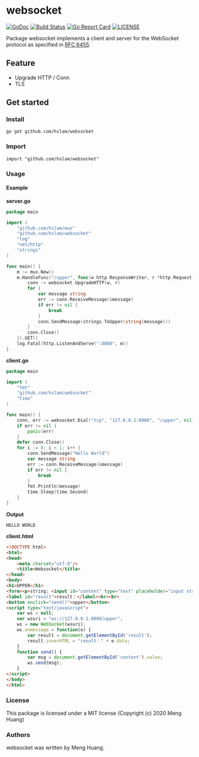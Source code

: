 # websocket
[![GoDoc](https://godoc.org/github.com/hslam/websocket?status.svg)](https://godoc.org/github.com/hslam/websocket)
[![Build Status](https://travis-ci.org/hslam/websocket.svg?branch=master)](https://travis-ci.org/hslam/websocket)
[![Go Report Card](https://goreportcard.com/badge/github.com/hslam/websocket?v=7e100)](https://goreportcard.com/report/github.com/hslam/websocket)
[![LICENSE](https://img.shields.io/github/license/hslam/websocket.svg?style=flat-square)](https://github.com/hslam/websocket/blob/master/LICENSE)

Package websocket implements a client and server for the WebSocket protocol as specified in [RFC 6455](https://tools.ietf.org/html/rfc6455 "RFC 6455").

## Feature
* Upgrade HTTP / Conn
* TLS

## Get started

### Install
```
go get github.com/hslam/websocket
```
### Import
```
import "github.com/hslam/websocket"
```
### Usage
#### Example

**server.go**
```go
package main

import (
	"github.com/hslam/mux"
	"github.com/hslam/websocket"
	"log"
	"net/http"
	"strings"
)

func main() {
	m := mux.New()
	m.HandleFunc("/upper", func(w http.ResponseWriter, r *http.Request) {
		conn := websocket.UpgradeHTTP(w, r)
		for {
			var message string
			err := conn.ReceiveMessage(&message)
			if err != nil {
				break
			}
			conn.SendMessage(strings.ToUpper(string(message)))
		}
		conn.Close()
	}).GET()
	log.Fatal(http.ListenAndServe(":8080", m))
}
```

**client.go**
```go
package main

import (
	"fmt"
	"github.com/hslam/websocket"
	"time"
)

func main() {
	conn, err := websocket.Dial("tcp", "127.0.0.1:8080", "/upper", nil)
	if err != nil {
		panic(err)
	}
	defer conn.Close()
	for i := 0; i < 1; i++ {
		conn.SendMessage("Hello World")
		var message string
		err := conn.ReceiveMessage(&message)
		if err != nil {
			break
		}
		fmt.Println(message)
		time.Sleep(time.Second)
	}
}
```

**Output**
```
HELLO WORLD
```

**client.html**
```html
<!DOCTYPE html>
<html>
<head>
    <meta charset="utf-8"/>
    <title>Websocket</title>
</head>
<body>
<h1>UPPER</h1>
<form><p>string: <input id="content" type="text" placeholder="input string"></p></form>
<label id="result">result：</label><br><br>
<button onclick="send()">upper</button>
<script type="text/javascript">
    var ws = null;
    var wsuri = "ws://127.0.0.1:8080/upper";
    ws = new WebSocket(wsuri);
    ws.onmessage = function(e) {
        var result = document.getElementById('result');
        result.innerHTML = "result：" + e.data;
    }
    function send() {
        var msg = document.getElementById('content').value;
        ws.send(msg);
    }
</script>
</body>
</html>
```

### License
This package is licensed under a MIT license (Copyright (c) 2020 Meng Huang)


### Authors
websocket was written by Meng Huang.


